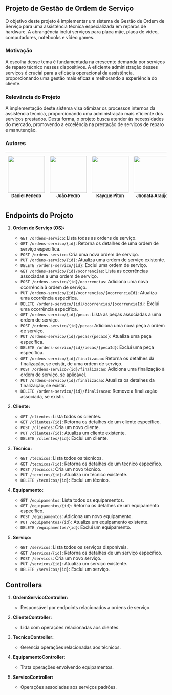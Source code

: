 ## Projeto de Gestão de Ordem de Serviço

O objetivo deste projeto é implementar um sistema de Gestão de Ordem de Serviço para uma assistência técnica especializada em reparos de hardware. A abrangência inclui serviços para placa mãe, placa de vídeo, computadores, notebooks e vídeo games.

### Motivação

A escolha desse tema é fundamentada na crescente demanda por serviços de reparo técnico nesses dispositivos. A eficiente administração desses serviços é crucial para a eficácia operacional da assistência, proporcionando uma gestão mais eficaz e melhorando a experiência do cliente.

### Relevância do Projeto

A implementação deste sistema visa otimizar os processos internos da assistência técnica, proporcionando uma administração mais eficiente dos serviços prestados. Desta forma, o projeto busca atender às necessidades do mercado, promovendo a excelência na prestação de serviços de reparo e manutenção.

### Autores

| [<img src="https://avatars.githubusercontent.com/u/84890636?v=4" width=115><br><sub>Daniel Penedo</sub>](https://github.com/DanielPenedo97?tab=repositories) |  [<img src="https://avatars.githubusercontent.com/u/32523778?v=4" width=115><br><sub>João Pedro</sub>](https://github.com/joaopedropinto) |  [<img src="https://avatars.githubusercontent.com/u/76014751?v=4" width=115><br><sub>Kayque Piton</sub>](https://github.com/kayquepiton) | [<img src="https://avatars.githubusercontent.com/u/34558728?v=4" width=115><br><sub>Jhonata Araújo</sub>](https://github.com/DStalkerBR) | [<img src="https://avatars.githubusercontent.com/u/32984720?v=4" width=115><br><sub>Valber Francisco dos Santos</sub>](https://github.com/ValberF) |
| :---: | :---: | :---: | :---: | :---: |




## Endpoints do Projeto

1. **Ordem de Serviço (OS):**
   - `GET /ordens-servico`: Lista todas as ordens de serviço.
   - `GET /ordens-servico/{id}`: Retorna os detalhes de uma ordem de serviço específica.
   - `POST /ordens-servico`: Cria uma nova ordem de serviço.
   - `PUT /ordens-servico/{id}`: Atualiza uma ordem de serviço existente.
   - `DELETE /ordens-servico/{id}`: Exclui uma ordem de serviço.
   - `GET /ordens-servico/{id}/ocorrencias`: Lista as ocorrências associadas a uma ordem de serviço.
   - `POST /ordens-servico/{id}/ocorrencias`: Adiciona uma nova ocorrência à ordem de serviço.
   - `PUT /ordens-servico/{id}/ocorrencias/{ocorrenciaId}`: Atualiza uma ocorrência específica.
   - `DELETE /ordens-servico/{id}/ocorrencias/{ocorrenciaId}`: Exclui uma ocorrência específica.
   - `GET /ordens-servico/{id}/pecas`: Lista as peças associadas a uma ordem de serviço.
   - `POST /ordens-servico/{id}/pecas`: Adiciona uma nova peça à ordem de serviço.
   - `PUT /ordens-servico/{id}/pecas/{pecaId}`: Atualiza uma peça específica.
   - `DELETE /ordens-servico/{id}/pecas/{pecaId}`: Exclui uma peça específica.
   - `GET /ordens-servico/{id}/finalizacao`: Retorna os detalhes da finalização, se existir, de uma ordem de serviço.
   - `POST /ordens-servico/{id}/finalizacao`: Adiciona uma finalização à ordem de serviço, se aplicável.
   - `PUT /ordens-servico/{id}/finalizacao`: Atualiza os detalhes da finalização, se existir.
   - `DELETE /ordens-servico/{id}/finalizacao`: Remove a finalização associada, se existir.

2. **Cliente:**
   - `GET /clientes`: Lista todos os clientes.
   - `GET /clientes/{id}`: Retorna os detalhes de um cliente específico.
   - `POST /clientes`: Cria um novo cliente.
   - `PUT /clientes/{id}`: Atualiza um cliente existente.
   - `DELETE /clientes/{id}`: Exclui um cliente.

3. **Técnico:**
   - `GET /tecnicos`: Lista todos os técnicos.
   - `GET /tecnicos/{id}`: Retorna os detalhes de um técnico específico.
   - `POST /tecnicos`: Cria um novo técnico.
   - `PUT /tecnicos/{id}`: Atualiza um técnico existente.
   - `DELETE /tecnicos/{id}`: Exclui um técnico.

4. **Equipamento:**
   - `GET /equipamentos`: Lista todos os equipamentos.
   - `GET /equipamentos/{id}`: Retorna os detalhes de um equipamento específico.
   - `POST /equipamentos`: Adiciona um novo equipamento.
   - `PUT /equipamentos/{id}`: Atualiza um equipamento existente.
   - `DELETE /equipamentos/{id}`: Exclui um equipamento.

5. **Serviço:**
   - `GET /servicos`: Lista todos os serviços disponíveis.
   - `GET /servicos/{id}`: Retorna os detalhes de um serviço específico.
   - `POST /servicos`: Cria um novo serviço.
   - `PUT /servicos/{id}`: Atualiza um serviço existente.
   - `DELETE /servicos/{id}`: Exclui um serviço.

## Controllers 

1. **OrdemServicoController:**
   - Responsável por endpoints relacionados a ordens de serviço.

2. **ClienteController:**
   - Lida com operações relacionadas aos clientes.

3. **TecnicoController:**
   - Gerencia operações relacionadas aos técnicos.

4. **EquipamentoController:**
   - Trata operações envolvendo equipamentos.

5. **ServicoController:**
   - Operações associadas aos serviços padrões.

